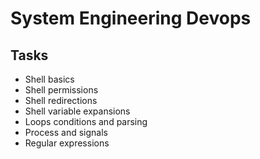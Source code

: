 # System Engineering Devops

## Tasks

* Shell basics
* Shell permissions
* Shell redirections
* Shell variable expansions
* Loops conditions and parsing
* Process and signals
* Regular expressions
